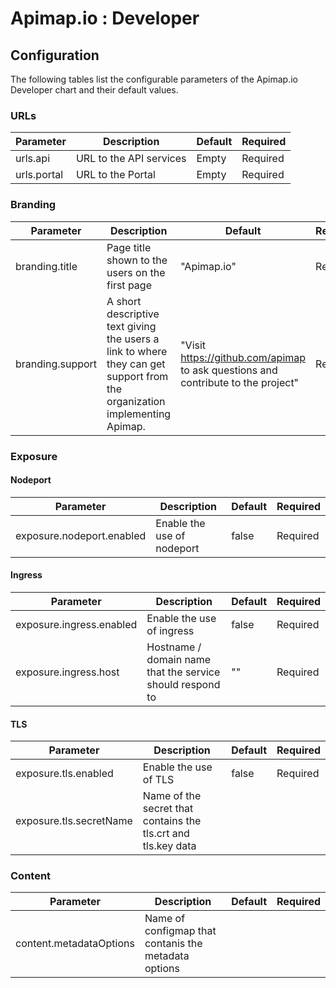 # Apimap.io : Developer

## Configuration

The following tables list the configurable parameters of the Apimap.io Developer chart and their default values.

### URLs

| Parameter   | Description             | Default | Required |
|-------------|-------------------------|---------|----------|
| urls.api    | URL to the API services | Empty   | Required |
| urls.portal | URL to the Portal       | Empty   | Required |

### Branding

| Parameter        | Description                                                                                                               | Default                                                                          | Required |
|------------------|---------------------------------------------------------------------------------------------------------------------------|----------------------------------------------------------------------------------|----------|
| branding.title   | Page title shown to the users on the first page                                                                           | "Apimap.io"                                                                      | Required |
| branding.support | A short descriptive text giving the users a link to where they can get support from the organization implementing Apimap. | "Visit https://github.com/apimap to ask questions and contribute to the project" | Reqiored |

### Exposure

#### Nodeport

| Parameter                 | Description                      | Default       | Required |
|---------------------------|----------------------------------|---------------|----------|
| exposure.nodeport.enabled | Enable the use of nodeport       | false         | Required |

#### Ingress

| Parameter                 | Description                                               | Default             | Required |
|---------------------------|-----------------------------------------------------------|---------------------|----------|
| exposure.ingress.enabled  | Enable the use of ingress                                 | false               | Required |
| exposure.ingress.host     | Hostname / domain name that the service should respond to | ""                  | Required | 

#### TLS

| Parameter                    | Description                                                   | Default | Required |
|------------------------------|---------------------------------------------------------------|---------|----------|
| exposure.tls.enabled         | Enable the use of TLS                                         | false   | Required |   
| exposure.tls.secretName      | Name of the secret that contains the tls.crt and tls.key data |         |          |

### Content

| Parameter               | Description                                          | Default | Required |
|-------------------------|------------------------------------------------------|---------|----------|
| content.metadataOptions | Name of configmap that contanis the metadata options |         |          |
